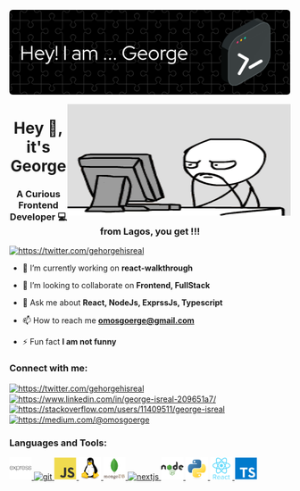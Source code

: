 ![Header](./header.png)

<img align="right" width="400" height="200" alt="coding_image" src="./sideimage.gif"/>

<h1 align="center">Hey 👋, it's George</h1>
<h3 align="center">A Curious Frontend Developer 💻 from Lagos, you get !!!</h3>


<p align="left"> <a href="https://twitter.com/https://twitter.com/gehorgehisreal" target="blank"><img src="https://img.shields.io/twitter/follow/https://twitter.com/gehorgehisreal?logo=twitter&style=for-the-badge" alt="https://twitter.com/gehorgehisreal" /></a> </p>

- 🔭 I’m currently working on **react-walkthrough**

- 👯 I’m looking to collaborate on **Frontend, FullStack**

- 💬 Ask me about **React, NodeJs, ExprssJs, Typescript**

- 📫 How to reach me **omosgoerge@gmail.com**

- ⚡ Fun fact **I am not funny**

<h3 align="left">Connect with me:</h3>
<div style={ display: 'flex'}>
  
<p align="left">
<a href="https://twitter.com/https://twitter.com/gehorgehisreal" target="blank"><img align="center" src="https://raw.githubusercontent.com/rahuldkjain/github-profile-readme-generator/master/src/images/icons/Social/twitter.svg" alt="https://twitter.com/gehorgehisreal" height="30" width="40" /></a>
<a href="https://linkedin.com/in/https://www.linkedin.com/in/george-isreal-209651a7/" target="blank"><img align="center" src="https://raw.githubusercontent.com/rahuldkjain/github-profile-readme-generator/master/src/images/icons/Social/linked-in-alt.svg" alt="https://www.linkedin.com/in/george-isreal-209651a7/" height="30" width="40" /></a>
<a href="https://stackoverflow.com/users/https://stackoverflow.com/users/11409511/george-isreal" target="blank"><img align="center" src="https://raw.githubusercontent.com/rahuldkjain/github-profile-readme-generator/master/src/images/icons/Social/stack-overflow.svg" alt="https://stackoverflow.com/users/11409511/george-isreal" height="30" width="40" /></a>
<a href="https://medium.com/https://medium.com/@omosgoerge" target="blank"><img align="center" src="https://raw.githubusercontent.com/rahuldkjain/github-profile-readme-generator/master/src/images/icons/Social/medium.svg" alt="https://medium.com/@omosgoerge" height="30" width="40" /></a>
</p>

</div>
<h3 align="left">Languages and Tools:</h3>
<p align="left"> <a href="https://expressjs.com" target="_blank" rel="noreferrer" style={{height: '20px', width: '20px'}}> <img src="https://raw.githubusercontent.com/devicons/devicon/master/icons/express/express-original-wordmark.svg" alt="express" width="40" height="40"/> </a> <a href="https://git-scm.com/" target="_blank" rel="noreferrer"> <img src="https://www.vectorlogo.zone/logos/git-scm/git-scm-icon.svg" alt="git" width="40" height="40"/> </a> <a href="https://developer.mozilla.org/en-US/docs/Web/JavaScript" target="_blank" rel="noreferrer"> <img src="https://raw.githubusercontent.com/devicons/devicon/master/icons/javascript/javascript-original.svg" alt="javascript" width="40" height="40"/> </a> <a href="https://www.linux.org/" target="_blank" rel="noreferrer"> <img src="https://raw.githubusercontent.com/devicons/devicon/master/icons/linux/linux-original.svg" alt="linux" width="40" height="40"/> </a> <a href="https://www.mongodb.com/" target="_blank" rel="noreferrer"> <img src="https://raw.githubusercontent.com/devicons/devicon/master/icons/mongodb/mongodb-original-wordmark.svg" alt="mongodb" width="40" height="40"/> </a> <a href="https://nextjs.org/" target="_blank" rel="noreferrer"> <img src="https://cdn.worldvectorlogo.com/logos/nextjs-2.svg" alt="nextjs" width="40" height="40"/> </a> <a href="https://nodejs.org" target="_blank" rel="noreferrer"> <img src="https://raw.githubusercontent.com/devicons/devicon/master/icons/nodejs/nodejs-original-wordmark.svg" alt="nodejs" width="40" height="40"/> </a> <a href="https://www.python.org" target="_blank" rel="noreferrer"> <img src="https://raw.githubusercontent.com/devicons/devicon/master/icons/python/python-original.svg" alt="python" width="40" height="40"/> </a> <a href="https://reactjs.org/" target="_blank" rel="noreferrer"> <img src="https://raw.githubusercontent.com/devicons/devicon/master/icons/react/react-original-wordmark.svg" alt="react" width="40" height="40"/> </a> <a href="https://www.typescriptlang.org/" target="_blank" rel="noreferrer"> <img src="https://raw.githubusercontent.com/devicons/devicon/master/icons/typescript/typescript-original.svg" alt="typescript" width="40" height="40"/> </a> </p>


